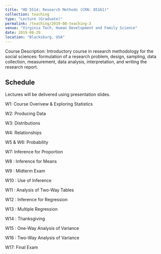 ```yaml
---
title: "HD 5514: Research Methods (CRN: 85161)"
collection: teaching
type: "Lecture (Graduate)"
permalink: /teaching/2019-08-teaching-3
venue: "Virginia Tech, Human Development and Family Science"
date: 2019-08-20
location: "Blacksburg, USA"
---
```


Course Description: Introductory course in research methodology for the social sciences: formulation of a research problem, design, sampling, data collection, measurement, data analysis, interpretation, and writing the research report.

## Schedule

Lectures will be delivered using presentation slides.

W1: Course Overivew & Exploring Statistics
 
W2: Producing Data

W3: Distributions

W4: Relationships

W5 & W6: Probability

W7: Inference for Proportion 

W8 : Inference for Means

W9 : Midterm Exam

W10 : Use of Inference

W11 : Analysis of Two-Way Tables

W12 : Inference for Regression

W13 : Multiple Regression

W14 : Thanksgiving

W15 : One-Way Analysis of Variance

W16 : Two-Way Analysis of Variance

W17: Final Exam
